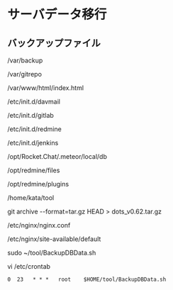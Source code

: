 # サーバデータ移行

## バックアップファイル

/var/backup

/var/gitrepo

/var/www/html/index.html

/etc/init.d/davmail

/etc/init.d/gitlab

/etc/init.d/redmine

/etc/init.d/jenkins

/opt/Rocket.Chat/.meteor/local/db

/opt/redmine/files

/opt/redmine/plugins

/home/kata/tool

git archive --format=tar.gz HEAD > dots_v0.62.tar.gz

/etc/nginx/nginx.conf

/etc/nginx/site-available/default

sudo ~/tool/BackupDBData.sh

vi /etc/crontab

`0  23   * * *   root    $HOME/tool/BackupDBData.sh`

